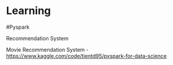 # Learning

#Pyspark

Recommendation System

Movie Recommendation System - https://www.kaggle.com/code/tientd95/pyspark-for-data-science
